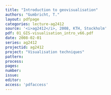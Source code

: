 ```yaml
---
title: "Introduction to geovisualisation"
authors: "Gumbricht, T."
layout: pdfpage
categories: lecture-ag2412
source: '<i>ag2412</i>, 2008, KTH, Stockholm'
pdf: 01_GIS-visualisation_intro_v66.pdf
date: 2008-02-01
series: ag2412
projectid: ag2412
project: "Visualisation techniques"
pattern:
process:
pages:
number:
issue:
editor:
access: 'pdfaccess'
---
```

